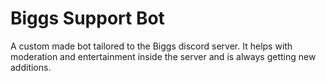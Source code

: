 # Biggs Support Bot

A custom made bot tailored to the Biggs discord server. It helps with moderation and entertainment inside the server and is always getting new additions.
